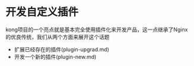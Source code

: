 # 开发自定义插件
kong项目的一个亮点就是基本完全使用插件化来开发产品，这一点继承了Nginx的优良传统，我们从两个方面来展开这个话题

* 扩展已经存在的插件(plugin-upgrad.md)
* 开发一个新的插件(plugin-new.md)